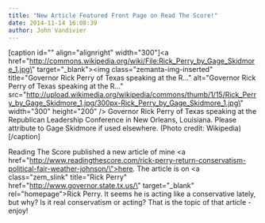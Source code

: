 ```yaml
---
title: "New Article Featured Front Page on Read The Score!"
date: 2014-11-14 16:08:39
author: John Vandivier
---
```




[caption id=\"\" align=\"alignright\" width=\"300\"]<a href=\"http://commons.wikipedia.org/wiki/File:Rick_Perry_by_Gage_Skidmore_1.jpg\" target=\"_blank\"><img class=\"zemanta-img-inserted\" title=\"Governor Rick Perry of Texas speaking at the R...\" alt=\"Governor Rick Perry of Texas speaking at the R...\" src=\"http://upload.wikimedia.org/wikipedia/commons/thumb/1/15/Rick_Perry_by_Gage_Skidmore_1.jpg/300px-Rick_Perry_by_Gage_Skidmore_1.jpg\" width=\"300\" height=\"200\" /></a> Governor Rick Perry of Texas speaking at the Republican Leadership Conference in New Orleans, Louisiana. Please attribute to Gage Skidmore if used elsewhere. (Photo credit: Wikipedia)[/caption]

Reading The Score published a new article of mine <a href=\"http://www.readingthescore.com/rick-perry-return-conservatism-political-fair-weather-johnson/\">here</a>. The article is on <a class=\"zem_slink\" title=\"Rick Perry\" href=\"http://www.governor.state.tx.us/\" target=\"_blank\" rel=\"homepage\">Rick Perry</a>. It seems he is acting like a conservative lately, but why? Is it real conservatism or acting? That is the topic of that article - enjoy!